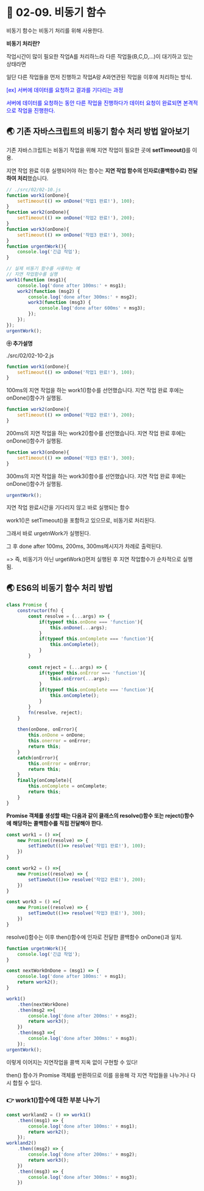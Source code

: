 # 🎯 02-09. 비동기 함수

비동기 함수는 비동기 처리를 위해 사용한다.

<strong>비동기 처리란?</strong>

작업시간이 많이 필요한 작업A를 처리하느라 다른 작업들(B,C,D,...)이 대기하고 있는 상태라면 

일단 다른 작업들을 먼저 진행하고 작업A랑 A와연관된 작업을 이후에 처리하는 방식.

<span style="color:#0000ff">[ex] 서버에 데이터를 요청하고 결과를 기다리는 과정</span>

<span style="color:#0000ff">서버에 데이터를 요청하는 동안 다른 작업을 진행하다가 데이터 요청이 완료되면 본격적으로 작업을 진행한다.</span>



## 🌏 기존 자바스크립트의 비동기 함수 처리 방법 알아보기

기존 자바스크립트는 비동기 작업을 위해 지연 작업이 필요한 곳에 <strong>setTimeout()</strong>를 이용.

지연 작업 완료 이후 실행되어야 하는 함수는 <strong>지연 작업 함수의 인자로(콜백함수로) 전달하여 처리</strong>했습니다.

```javascript
// ./src/02/02-10.js
function work1(onDone){
	setTimeout(() => onDone('작업1 완료!'), 100);
}
function work2(onDone){
	setTimeout(() => onDone('작업2 완료!'), 200);
}
function work3(onDone){
	setTimeout(() => onDone('작업3 완료!'), 300);
}
function urgentWork(){
	console.log('긴급 작업');
}

// 실제 비동기 함수를 사용하는 예
// 지연 작업함수를 실행
work1(function (msg1){
    console.log('done after 100ms:' + msg1);
    work2(function (msg2) {
        console.log('done after 300ms:' + msg2);
        work3(function (msg3) {
            console.log('done after 600ms' + msg3);
        });
    });
});
urgentWork();
```

<strong>㊉ 추가설명 </strong>

./src/02/02-10-2.js

```javascript
function work1(onDone){
	setTimeout(() => onDone('작업1 완료!'), 100);
}
```

100ms의 지연 작업을 하는 work1()함수를 선언했습니다. 지연 작업 완료 후에는 onDone()함수가 실행됨.



```javascript
function work2(onDone){
	setTimeout(() => onDone('작업2 완료!'), 200);
}
```

200ms의 지연 작업을 하는 work2()함수를 선언했습니다. 지연 작업 완료 후에는 onDone()함수가 실행됨.



```javascript
function work3(onDone){
	setTimeout(() => onDone('작업3 완료!'), 300);
}
```

300ms의 지연 작업을 하는 work3()함수를 선언했습니다. 지연 작업 완료 후에는 onDone()함수가 실행됨.



```javascript
urgentWork();
```

지연 작업 완료시간을 기다리지 않고 바로 실행되는 함수



work1()은 setTimeout()을 포함하고 있으므로, 비동기로 처리된다.

그래서 바로 urgetnWork가 실행된다.

그 후 done after 100ms, 200ms, 300ms메시지가 차례로 출력된다.

=> 즉, 비동기가 아닌 urgetWork()먼저 실행된 후 지연 작업함수가 순차적으로 실행됨.





## 🌏 ES6의 비동기 함수 처리 방법

```javascript
class Promise {
	constructor(fn) {
		const resolve = (...args) => {
			if(typeof this.onDone === 'function'){
				this.onDone(...args);
			}
			if(typeof this.onComplete === 'function'){
				this.onComplete();
			}
		}
		
		const reject = (...args) => {
			if(typeof this.onError === 'function'){
				this.onError(...args);
			}
			if(typeof this.onComplete === 'function'){
				this.onComplete();
			}
		}
		fn(resolve, reject);
	}
	
	then(onDone, onError){
		this.onDone = onDone;
		this.onerror = onError;
		return this;
	}
	catch(onError){
		this.onError = onError;
		return this;
	}
	finally(onComplete){
		this.onComplete = onComplete;
		return this;
	}
}
```

<strong>Promise 객체를 생성할 때는 다음과 같이 클래스의 resolve()함수 또는 reject()함수에 해당하는 콜백함수를 직접 전달해야 한다.</strong>

```javascript
const work1 = () =>{
	new Promise((resolve) => {
		setTimeOut(()=> resolve('작업1 완료!'), 100);
	})
}

const work2 = () =>{
	new Promise((resolve) => {
		setTimeOut(()=> resolve('작업2 완료!'), 200);
	})
}

const work3 = () =>{
	new Promise((resolve) => {
		setTimeOut(()=> resolve('작업3 완료!'), 300);
	})
}
```

resolve()함수는 이후 then()함수에 인자로 전달한 콜백함수 onDone()과 일치.



```javascript
function urgetnWork(){
	console.log('긴급 작업');
}

const nextWorkOnDone = (msg1) => {
	console.log('done after 100ms:' + msg1);
	return work2();
}

work1()
	.then(nextWorkDone)
	.then(msg2 =>{
		console.log('done after 200ms:' + msg2);
		return work3();
	})
	.then(msg3 =>{
		console.log('done after 300ms:' + msg3);
	});
urgentWork();
```

이렇게 이어지는 지연작업을 콜백 지옥 없이 구현할 수 있다! 

then() 함수가 Promise 객체를 반환하므로 이를 응용해 각 지연 작업들을 나누거나 다시 합칠 수 있다.



### 👉 work1()함수에 대한 부분 나누기

```javascript
const workland2 = () => work1()
	.then((msg1) => {
		console.log('done after 100ms:' + msg1);
		return work2();
	});
workland2()
	.then((msg2) => {
		console.log('done after 200ms:' + msg2);
		return work3();
	})
	.then((msg3) => {
		console.log('done after 300ms:' + msg3);
	})
```

